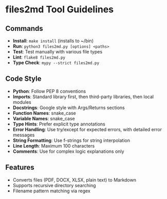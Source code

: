 # files2md Tool Guidelines

## Commands
- **Install**: `make install` (installs to ~/bin)
- **Run**: `python3 files2md.py [options] <paths>` 
- **Test**: Test manually with various file types
- **Lint**: `flake8 files2md.py`
- **Type Check**: `mypy --strict files2md.py`

## Code Style
- **Python**: Follow PEP 8 conventions
- **Imports**: Standard library first, then third-party libraries, then local modules
- **Docstrings**: Google style with Args/Returns sections
- **Function Names**: snake_case
- **Variable Names**: snake_case
- **Type Hints**: Prefer explicit type annotations
- **Error Handling**: Use try/except for expected errors, with detailed error messages
- **String Formatting**: Use f-strings for string interpolation
- **Line Length**: Maximum 100 characters
- **Comments**: Use for complex logic explanations only

## Features
- Converts files (PDF, DOCX, XLSX, plain text) to Markdown
- Supports recursive directory searching
- Filename pattern matching via regex